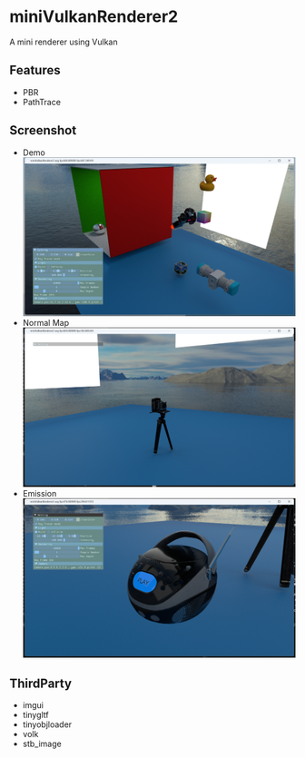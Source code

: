 # miniVulkanRenderer2
 A mini renderer using Vulkan
 ## Features
 * PBR
 * PathTrace
 ## Screenshot
* Demo
![demo](assets/screenshot/sceneDemo.png)
* Normal Map 
![Noraml Map](assets/screenshot/normalMap.png)
* Emission 
![Emission](assets/screenshot/emssion.png)
## ThirdParty
* imgui
* tinygltf
* tinyobjloader
* volk
* stb_image

